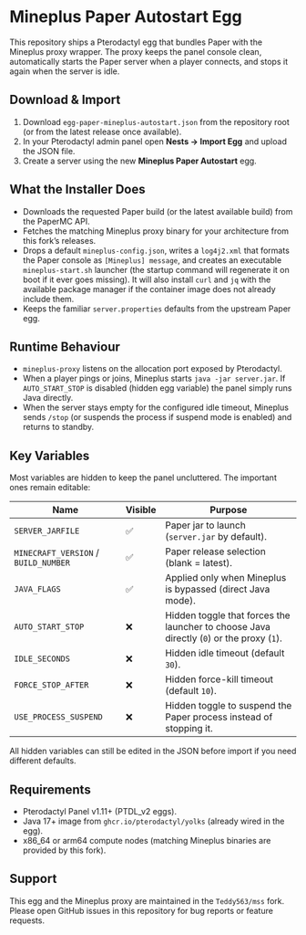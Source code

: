 # Mineplus Paper Autostart Egg

This repository ships a Pterodactyl egg that bundles Paper with the Mineplus proxy wrapper. The proxy keeps the panel console clean, automatically starts the Paper server when a player connects, and stops it again when the server is idle.

## Download & Import

1. Download `egg-paper-mineplus-autostart.json` from the repository root (or from the latest release once available).
2. In your Pterodactyl admin panel open **Nests → Import Egg** and upload the JSON file.
3. Create a server using the new **Mineplus Paper Autostart** egg.

## What the Installer Does

- Downloads the requested Paper build (or the latest available build) from the PaperMC API.
- Fetches the matching Mineplus proxy binary for your architecture from this fork’s releases.
- Drops a default `mineplus-config.json`, writes a `log4j2.xml` that formats the Paper console as `[Mineplus] message`, and creates an executable `mineplus-start.sh` launcher (the startup command will regenerate it on boot if it ever goes missing). It will also install `curl` and `jq` with the available package manager if the container image does not already include them.
- Keeps the familiar `server.properties` defaults from the upstream Paper egg.

## Runtime Behaviour

- `mineplus-proxy` listens on the allocation port exposed by Pterodactyl.
- When a player pings or joins, Mineplus starts `java -jar server.jar`. If `AUTO_START_STOP` is disabled (hidden egg variable) the panel simply runs Java directly.
- When the server stays empty for the configured idle timeout, Mineplus sends `/stop` (or suspends the process if suspend mode is enabled) and returns to standby.

## Key Variables

Most variables are hidden to keep the panel uncluttered. The important ones remain editable:

| Name | Visible | Purpose |
| --- | --- | --- |
| `SERVER_JARFILE` | ✅ | Paper jar to launch (`server.jar` by default). |
| `MINECRAFT_VERSION` / `BUILD_NUMBER` | ✅ | Paper release selection (blank = latest). |
| `JAVA_FLAGS` | ✅ | Applied only when Mineplus is bypassed (direct Java mode). |
| `AUTO_START_STOP` | ❌ | Hidden toggle that forces the launcher to choose Java directly (`0`) or the proxy (`1`). |
| `IDLE_SECONDS` | ❌ | Hidden idle timeout (default `30`). |
| `FORCE_STOP_AFTER` | ❌ | Hidden force-kill timeout (default `10`). |
| `USE_PROCESS_SUSPEND` | ❌ | Hidden toggle to suspend the Paper process instead of stopping it. |

All hidden variables can still be edited in the JSON before import if you need different defaults.

## Requirements

- Pterodactyl Panel v1.11+ (PTDL_v2 eggs).
- Java 17+ image from `ghcr.io/pterodactyl/yolks` (already wired in the egg).
- x86_64 or arm64 compute nodes (matching Mineplus binaries are provided by this fork).

## Support

This egg and the Mineplus proxy are maintained in the `Teddy563/mss` fork. Please open GitHub issues in this repository for bug reports or feature requests.
